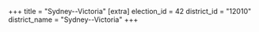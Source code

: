 +++
title = "Sydney--Victoria"
[extra]
election_id = 42
district_id = "12010"
district_name = "Sydney--Victoria"
+++
